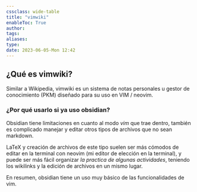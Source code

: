 ```yaml
---
cssclass: wide-table
title: "vimwiki"
enableToc: True
author: 
tags: 
aliases: 
type: 
date: 2023-06-05-Mon 12:42
---
```


## ¿Qué es vimwiki?

Similar a Wikipedia, vimwiki es un sistema de notas personales u gestor de conocimiento (PKM) diseñado para su uso en VIM / neovim.

### ¿Por qué usarlo si ya uso obsidian?

Obsidian tiene limitaciones en cuanto al modo _vim_ que trae dentro, también es complicado manejar y editar otros tipos de archivos que no sean markdown.

LaTeX y creación de archivos de este tipo suelen ser más cómodos de editar en la terminal con neovim (mi editor de elección en la terminal), y puede ser más fácil organizar _la practica de algunas actividades_, teniendo los wikilinks y la edición de archivos en un mismo lugar.

En resumen, obsidian tiene un uso muy básico de las funcionalidades de vim.